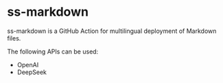 # ss-markdown

ss-markdown is a GitHub Action for multilingual deployment of Markdown files.

The following APIs can be used:

- OpenAI
- DeepSeek